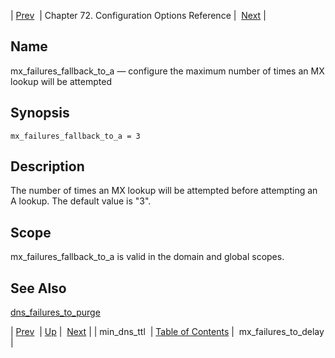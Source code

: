 | [Prev](conf.ref.min_dns_ttl)  | Chapter 72. Configuration Options Reference |  [Next](conf.ref.mx_failures_to_delay) |

<a name="conf.ref.mx_failures_fallback_to_a"></a>
## Name

mx_failures_fallback_to_a — configure the maximum number of times an MX lookup will be attempted

## Synopsis

`mx_failures_fallback_to_a = 3`

<a name="idp25592096"></a>
## Description

The number of times an MX lookup will be attempted before attempting an A lookup. The default value is "3".

<a name="idp25594000"></a>
## Scope

mx_failures_fallback_to_a is valid in the domain and global scopes.

<a name="idp25595856"></a>
## See Also

[dns_failures_to_purge](conf.ref.dns_failures_to_purge "dns_failures_to_purge")

| [Prev](conf.ref.min_dns_ttl)  | [Up](config.options.ref) |  [Next](conf.ref.mx_failures_to_delay) |
| min_dns_ttl  | [Table of Contents](index) |  mx_failures_to_delay |

